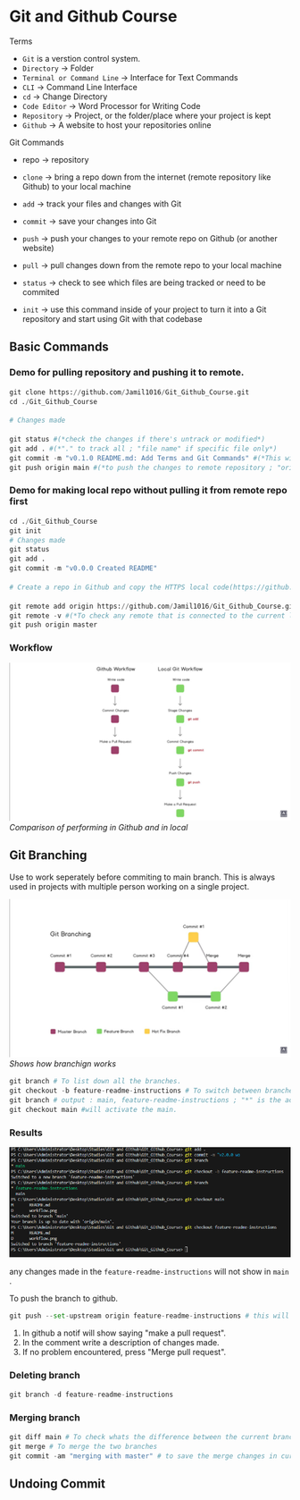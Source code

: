 # Git and Github Course

Terms

- `Git` is a verstion control system.
- `Directory` -> Folder
- `Terminal or Command Line` -> Interface for Text Commands
- `CLI` -> Command Line Interface
- `cd` -> Change Directory
- `Code Editor` -> Word Processor for Writing Code
- `Repository` -> Project, or the folder/place where your project is kept
- `Github` -> A website to host your repositories online

Git Commands

* repo -> repository
* `clone` -> bring a repo down from the internet (remote repository like Github) to your local machine
* `add` -> track your files and changes with Git
* `commit` -> save your changes into Git
* `push` -> push your changes to your remote repo on Github (or another website)
* `pull` -> pull changes down from the remote repo to your local machine

* `status` -> check to see which files are being tracked or need to be commited
* `init` -> use this command inside of your project to turn it into a Git repository and start using Git with that codebase


## Basic Commands

### Demo for pulling repository and pushing it to remote.
```python 
git clone https://github.com/Jamil1016/Git_Github_Course.git
cd ./Git_Github_Course

# Changes made

git status #(*check the changes if there's untrack or modified*)
git add . #(*"." to track all ; "file name" if specific file only*)
git commit -m "v0.1.0 README.md: Add Terms and Git Commands" #(*This will saved the changes to local repository*)
git push origin main #(*to push the changes to remote repository ; "origin" is the git clone and  branch name "main"*)
```


### Demo for making local repo without pulling it from remote repo first
```python
cd ./Git_Github_Course
git init
# Changes made
git status
git add .
git commit -m "v0.0.0 Created README"

# Create a repo in Github and copy the HTTPS local code(https://github.com/Jamil1016/Git_Github_Course.git)

git remote add origin https://github.com/Jamil1016/Git_Github_Course.git
git remote -v #(*To check any remote that is connected to the current local repo*)
git push origin master
```

### Workflow

![alt text](./Images/workflow.png)
*Comparison of performing in Github and in local*

## Git Branching

Use to work seperately before commiting to main branch. This is always used in projects with multiple person working on a single project.

![alt text](./Images/git_branching.png)
*Shows how branchign works*

```python
git branch # To list down all the branches.
git checkout -b feature-readme-instructions # To switch between branches (git checkout) by adding -b it creates new branch
git branch # output : main, feature-readme-instructions ; "*" is the active.
git checkout main #will activate the main.
```
### Results
![alt text](./Images/branching_coding.png)

any changes made in the `feature-readme-instructions` will not show in `main` .

To push the branch to github.
```python
git push --set-upstream origin feature-readme-instructions # this will push the branch to remote repo and wil make a push request to main branch
```

1. In github a notif will show saying "make a pull request".
2. In the comment write a description of changes made.
3. If no problem encountered, press "Merge pull request".

### Deleting branch
```python
git branch -d feature-readme-instructions
```

### Merging branch
```python
git diff main # To check whats the difference between the current branch "quik-test" and "main"
git merge # To merge the two branches
git commit -am "merging with master" # to save the merge changes in current branch "quick-test"
```

## Undoing Commit
